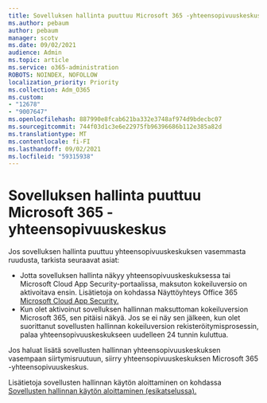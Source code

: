```yaml
---
title: Sovelluksen hallinta puuttuu Microsoft 365 -yhteensopivuuskeskus
ms.author: pebaum
author: pebaum
manager: scotv
ms.date: 09/02/2021
audience: Admin
ms.topic: article
ms.service: o365-administration
ROBOTS: NOINDEX, NOFOLLOW
localization_priority: Priority
ms.collection: Adm_O365
ms.custom:
- "12678"
- "9007647"
ms.openlocfilehash: 887990e8fcab621ba332e3748af974d9bdecbc07
ms.sourcegitcommit: 744f03d1c3e6e22975fb96396686b112e385a82d
ms.translationtype: MT
ms.contentlocale: fi-FI
ms.lasthandoff: 09/02/2021
ms.locfileid: "59315938"
---
```

# <a name="app-governance-missing-from-microsoft-365-compliance-center"></a>Sovelluksen hallinta puuttuu Microsoft 365 -yhteensopivuuskeskus

Jos sovelluksen hallinta puuttuu yhteensopivuuskeskuksen vasemmasta ruudusta, tarkista seuraavat asiat:

- Jotta sovelluksen hallinta näkyy yhteensopivuuskeskuksessa tai Microsoft Cloud App Security-portaalissa, maksuton kokeiluversio on aktivoitava ensin. Lisätietoja on kohdassa Näyttöyhteys Office 365 [Microsoft Cloud App Security.](https://docs.microsoft.com/cloud-app-security/connect-office-365-to-microsoft-cloud-app-security)
- Kun olet aktivoinut sovelluksen hallinnan maksuttoman kokeiluversion Microsoft 365, sen pitäisi näkyä. Jos se ei näy sen jälkeen, kun olet suorittanut sovellusten hallinnan kokeiluversion rekisteröitymisprosessin, palaa yhteensopivuuskeskukseen uudelleen 24 tunnin kuluttua.

Jos haluat lisätä sovellusten hallinnan yhteensopivuuskeskuksen vasempaan siirtymisruutuun, siirry yhteensopivuuskeskuksen Microsoft 365 -yhteensopivuuskeskus.

Lisätietoja sovellusten hallinnan käytön aloittaminen on kohdassa [Sovellusten hallinnan käytön aloittaminen (esikatselussa).](https://docs.microsoft.com/microsoft-365/compliance/app-governance-get-started)
